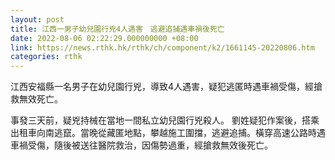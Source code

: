 ```yaml
---
layout: post
title: 江西一男子幼兒園行兇4人遇害　逃避追捕遇車禍後死亡
date: 2022-08-06 02:22:29.000000000 +08:00
link: https://news.rthk.hk/rthk/ch/component/k2/1661145-20220806.htm
categories: rthk
---
```


江西安福縣一名男子在幼兒園行兇，導致4人遇害，疑犯逃匿時遇車禍受傷，經搶救無效死亡。
 
事發三天前，疑兇持械在當地一間私立幼兒園行兇殺人。 劉姓疑犯作案後，搭乘出租車向南逃竄。當晚從藏匿地點，攀越施工圍擋，逃避追捕。橫穿高速公路時遇車禍受傷，隨後被送往醫院救治，因傷勢過重，經搶救無效後死亡。
